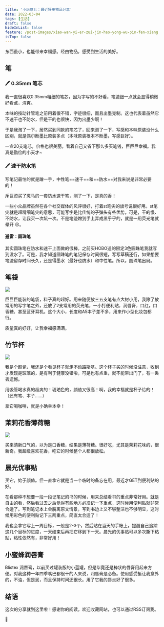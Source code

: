 ```yaml
---
title: '小玩意儿：最近好用物品分享'
date: 2022-03-04
tags: [生活]
draft: false
hideInList: false
feature: /post-images/xiao-wan-yi-er-zui-jin-hao-yong-wu-pin-fen-xiang.jpg
isTop: false
---
```

东西虽小，也能带来幸福感。经由物品，感受到生活的美好。

<!--more-->


## 笔

### 🖊️ 0.35mm 笔芯

我一直很喜欢0.35mm粗细的笔芯，因为字写的不好看，笔迹细一点就会显得稍微好看点，清爽。

本味的按动针管笔之前用着很不错，字迹很细，而且出墨克制。这也代表着虽然它不速干也不防水，但是干的也很快，因为出墨少啊！

于是我淘了一下，居然买到同款的笔芯了，回来测了一下，写感和本味原装没什么区别，就是偶尔断墨比原装多点（本味原装根本不断墨，写感巨好）。

一盒20支笔芯，价格也很美丽。看着自己又省下那么多买笔钱，巨巨巨幸福。我真是勤俭的小天才~

### 🖊️ 速干防水笔

写笔记最怕的就是蹭一手，中性笔==速干==和==防水==对我来说是非常必要的！

斥巨资买了斑马的一套防水速干笔，测了一下，是真的香！


一些小众品牌虽然在各个社交媒体的风评很好，打着st笔尖的旗号说很好用。st笔尖就是超精细笔尖的意思，可能写字是比传统的子弹头有些优势，可是，干的慢、不防水，让我买一次坑一次。不是笔迹蹭到手上弄成黑乎乎的，就是一用荧光笔就晕开 😢。

#### 避雷：圆珠笔

其实圆珠笔在防水和速干上面做的很棒，之前买HOBO送的限定3色圆珠笔我就写到没水了。可是，我才知道圆珠笔的笔记保存时间很短，写写草稿还行，如果想要笔迹留存时间长久，还是得墨水（最好也防水）和中性笔。所以，圆珠笔出局。



## 笔袋

![](http://lillianwho.com/post-images/1646389772440.jpg)

巨巨巨能装的笔袋，料子真的超好。用来随便放三五支笔有点大材小用，我除了放常用的写字笔之外，还放了2支常用的荧光笔，一小打便利贴，润唇膏，口红，口香糖，甚至蓝牙耳机。这个大小，长度和A5本子差不多，用来作小型化妆包都行。

质量真的好好，让我幸福感满满。

## 竹节杯

![](http://lillianwho.com/post-images/1646389784743.jpg)

我是个颜党，我还是个看见杯子就走不动路斯基。这个杯子买的时候没注意，收到才发现是玻璃的，是有利于健康没错啦，可是也有点重，就不能带出门了，有一丢丢遗憾。

用吸管喝水真的超爽的！琥珀色的，颜值又很高！啊，我的幸福就是杯子给的！（还有笔、本子......）

拿它喝咖啡，就是小确幸本幸！


## 茉莉花香薄荷糖

![](http://lillianwho.com/post-images/1646389898009.jpg)

买来清新口气的，以为是口香糖，结果是薄荷糖。很好吃，尤其是茉莉花味的，很新奇。我超级喜欢花香，吃它的时候整个人都很放松。

## 晨光优事贴

买它，始于颜值。但一直拿它就是当一个临时的备忘在用，最近才GET到便利贴的好。


在看那种不想要一段一段记笔记的书的时候，用来总结看书的重点非常好用。就是自由的看，然后看过去之后觉得有些地方必须记一下重点，这时候用便利贴就非常合适了。写到笔记本上会脱离原文情景，写到书边上又不够整洁也不够明显，这时候用彩色的便利贴记下三两重点，简直太合适了！

我也会拿它写上一周目标，一般是2-3个，然后贴在当天的手帐上，提醒自己追踪这几个目标的进度，一天结束后再把它移到下一天。晨光的优事贴可以多次撕下粘贴，粘性依然有，非常好用！


## 小蜜蜂润唇膏

Blistex 润唇膏，以前买过罐装版的小蓝罐，但是毕竟还是棒状的唇膏用起来方便。对我这种一年四季嘴巴都很干的人来说，润唇膏是必备。使用感受挺让我意外的，不油，但是润，而且保持时间还很长。用了它我的唇炎好了很多。

## 结语

这次的分享就到这里啦！感谢你的阅读。欢迎收藏网站，也可以通过RSS订阅我。

👋
